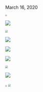 March 16, 2020



<img src="image/t1.png" style="zoom: 33%;" />



![](image/t4.png)

<img src="image/t3.png" style="zoom:50%;" />

![](image/t5.png)

![](image/t7.png)



![](image/t8.png)

<img src="image/t9.png" style="zoom:50%;" />

![](image/t10.png)

<img src="image/t11.png" style="zoom:33%;" />

<img src="image/t2.png" style="zoom: 50%;" />